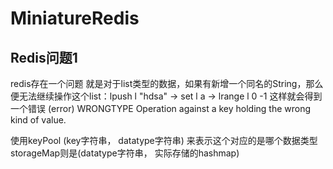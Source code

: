 # MiniatureRedis
## Redis问题1  
 redis存在一个问题 就是对于list类型的数据，如果有新增一个同名的String，那么便无法继续操作这个list：lpush l "hdsa" -> set l a -> lrange l 0 -1 这样就会得到一个错误 (error) WRONGTYPE Operation against a key holding the wrong kind of value.

 使用keyPool (key字符串， datatype字符串) 来表示这个对应的是哪个数据类型  storageMap则是(datatype字符串， 实际存储的hashmap)